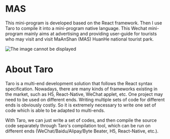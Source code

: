 # MAS
This mini-program is developed based on the React framework. Then I use Taro to compile it into a mini-program native language. This Wechat mini-program mainly aims at advertising and providing user-guide for tourists who may visit and visit MaAnShan (MAS) HuanHe national tourist park.

![The image cannot be displayed](../MAS/Pic/samplePic.png)

# About Taro

Taro is a multi-end development solution that follows the React syntax specification. Nowadays, there are many kinds of frameworks existing in the market, such as H5, React-Native, WeChat applet, etc. One project may need to be used on different ends. Writing multiple sets of code for different ends is obviously costly. So it is extremely necessary to write one set of code which is able to be adapted to multi-ends.

With Taro, we can just write a set of codes, and then compile the source code separately through Taro's compilation tool, which can be run on different ends (WeChat/Baidu/Alipay/Byte Beater, H5, React-Native, etc.).
